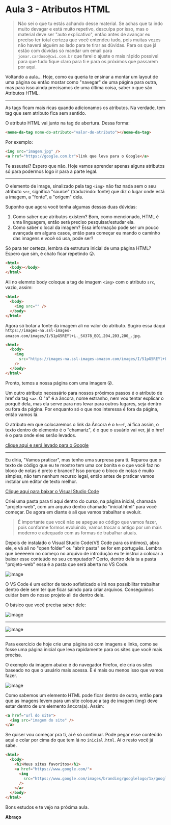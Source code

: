 # Aula 3 - Atributos HTML

> Não sei o que tu estás achando desse material. Se achas que ta indo muito devagar e está muito repetivo, desculpa por isso, mas o material deve ser "auto explicativo", então antes de avançar eu preciso ter total certeza que você entendeu tudo, pois muitas vezes não haverá alguém ao lado para te tirar as dúvidas. Para os que já estão com dúvidas só mandar um email para `jomar.cardoso@cwi.com.br` que farei o ajuste o mais rápido possível para que tudo fique claro para ti e para os próximos que passarem por aqui.

Voltando a aula... Hoje, como eu queria te ensinar a montar um layout de uma página ou então mostar como "navegar" de uma página para outra, mas para isso ainda precisamos de uma última coisa, saber o que são Atributos HTML.

---

As tags ficam mais ricas quando adicionamos os atributos. Na verdade, tem tag que sem atributo fica sem sentido.

O atributo HTML vai junto na tag de abertura. Dessa forma:

```html
<nome-da-tag nome-do-atributo="valor-do-atributo"></nome-da-tag>
```

Por exemplo:

```html
<img src="imagem.jpg" />
<a href="https://google.com.br">link que leva para o Google</a>
```

Te assustei? Espero que não. Hoje vamos aprender apenas alguns atributos só para podermos logo ir para a parte legal.

---

O elemento de image, sinalizado pela tag `<img>` não faz nada sem o seu atributo `src`, significa "source" (traduzindo: fonte) que diz o lugar onde está a imagem, a "fonte", a "origem" dela.

Suponho que agora você tenha algumas dessas duas dúvidas:

1. Como saber que atributos existem? Bom, como mencionado, HTML é uma linguagem, então será preciso pesquisar/estudar ela.
2. Como saber o local da imagem? Essa informação pode ser um pouco avançada em alguns casos, então para começar eu mando o caminho das imagens e você só usa, pode ser?

Só para ter certeza, lembra da estrutura inicial de uma página HTML? Espero que sim, é chato ficar repetindo 😜.

```html
<html>
  <body></body>
</html>
```

Ali no elemnto body coloque a tag de imagem `<img>` com o atributo `src`, vazio, assim:

```html
<html>
  <body>
    <img src="" />
  </body>
</html>
```

Agora só botar a fonte da imagem ali no valor do atributo. Sugiro essa daqui `https://images-na.ssl-images-amazon.com/images/I/51pG5REYl+L._SX378_BO1,204,203,200_.jpg`.

```html
<html>
  <body>
    <img
      src="https://images-na.ssl-images-amazon.com/images/I/51pG5REYl+L._SX378_BO1,204,203,200_.jpg"
    />
  </body>
</html>
```

Pronto, temos a nossa página com uma imagem 😮.

Um outro atributo necessário para nossos próximos passos é o atributo de href da tag `<a>`. O "a" é a âncora, nome estranho, nem vou tentar explicar o porquê dela, mas ela serve para nos levar para outros lugares, seja dentro ou fora da página. Por enquanto só o que nos interessa é fora da página, então vamos lá.

O atributo em que colocaremos o link da Âncora é o `href`, aí fica assim, o texto dentro do elemento é o "chamariz", é o que o usuário vai ver, já o href é o para onde eles serão levados.

<html>
  <body>
    <a href="https://google.com.br">clique aqui e será levado para o Google</a>
  </body>
</html>

---

Eu diria, "Vamos praticar", mas tenho uma surpresa para ti. Reparou que o texto de código que eu te mostro tem uma cor bonita e o que você faz no bloco de notas é preto e branco? Isso porque o bloco de notas é muito simples, não tem nenhum recurso legal, então antes de praticar vamos instalar um editor de texto melhor.

[Clique aqui para baixar o Visual Studio Code](https://code.visualstudio.com/download)

Criei uma pasta para ti aqui dentro do curso, na página inicial, chamada "projeto-web", com um arquivo dentro chamado "inicial.html" para você começar. De agora em diante é ali que vamos trabalhar e evoluir.

> É importante que você não se apegue ao código que vamos fazer, pois conforme formos evoluindo, vamos trocar o antigo por um mais moderno e adequado com as formas de trabalhar atuais.

Depois de instalado o Visual Studio Code(VS Code para os íntimos), abra ele, e vá ali no "open folder" ou "abrir pasta" se for em português. Lembra que beeeeem no começo no arquivo de introdução eu te instruí a colocar a baixar esse conteúdo no seu computador? Certo, dentro dela ta a pasta "projeto-web" essa é a pasta que será aberta no VS Code.

![image](https://user-images.githubusercontent.com/27368585/99132532-5c425b80-25f5-11eb-909a-3bd83f2650e6.png)

O VS Code é um editor de texto sofisticado e irá nos possibilitar trabalhar dentro dele sem ter que ficar saindo para criar arquivos. Conseguimos cuidar bem do nosso projeto ali de dentro dele.

O básico que você precisa saber dele:

![image](https://user-images.githubusercontent.com/27368585/99316475-34483780-2843-11eb-9718-1f623069312b.png)

---

![image](https://user-images.githubusercontent.com/27368585/99316749-a3be2700-2843-11eb-8a8b-b1ebaa1f72b2.png)

---

Para exercício de hoje crie uma página só com imagens e links, como se fosse uma página inicial que leva rapidamente para os sites que você mais precisa.

O exemplo da imagem abaixo é do navegador Firefox, ele cria os sites baseado no que o usuário mais acessa. E é mais ou menos isso que vamos fazer.

![image](https://user-images.githubusercontent.com/27368585/99317130-4676a580-2844-11eb-98eb-16cedc09a9b1.png)

Como sabemos um elemento HTML pode ficar dentro de outro, então para que as imagens levem para um site coloque a tag de imagem (img) deve estar dentro de um elemento âncora(a). Assim:

```html
<a href="url do site">
  <img src="imagem do site" />
</a>
```

Se quiser vou começar pra ti, ai é só continuar. Pode pegar esse conteúdo aqui e colar por cima do que tem lá no `inicial.html`. Aí o resto você já sabe.

```html
<html>
  <body>
    <h1>Meus sites favoritos</h1>
    <a href="https://www.google.com/">
      <img
        src="https://www.google.com/images/branding/googlelogo/1x/googlelogo_color_272x92dp.png"
      />
    </a>
  </body>
</html>
```

Bons estudos e te vejo na próxima aula.

**Abraço**